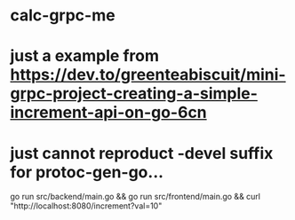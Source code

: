 # calc-grpc-me
# just a example from https://dev.to/greenteabiscuit/mini-grpc-project-creating-a-simple-increment-api-on-go-6cn
# just cannot reproduct -devel suffix for protoc-gen-go...

go run src/backend/main.go && go run src/frontend/main.go && curl "http://localhost:8080/increment?val=10"